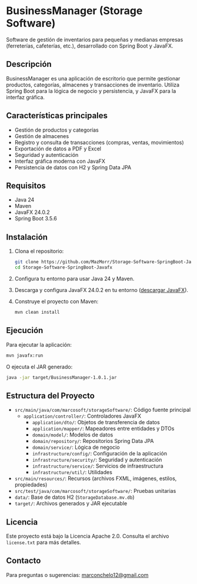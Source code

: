 # BusinessManager (Storage Software)

Software de gestión de inventarios para pequeñas y medianas empresas (ferreterías, cafeterías, etc.), desarrollado con Spring Boot y JavaFX.

## Descripción

BusinessManager es una aplicación de escritorio que permite gestionar productos, categorías, almacenes y transacciones de inventario. Utiliza Spring Boot para la lógica de negocio y persistencia, y JavaFX para la interfaz gráfica.

## Características principales

- Gestión de productos y categorías
- Gestión de almacenes
- Registro y consulta de transacciones (compras, ventas, movimientos)
- Exportación de datos a PDF y Excel
- Seguridad y autenticación
- Interfaz gráfica moderna con JavaFX
- Persistencia de datos con H2 y Spring Data JPA

## Requisitos

- Java 24
- Maven
- JavaFX 24.0.2
- Spring Boot 3.5.6

## Instalación

1. Clona el repositorio:

     ```bash
     git clone https://github.com/MazMorr/Storage-Software-SpringBoot-Javafx.git
     cd Storage-Software-SpringBoot-Javafx
     ```

2. Configura tu entorno para usar Java 24 y Maven.
3. Descarga y configura JavaFX 24.0.2 en tu entorno ([descargar JavaFX](https://gluonhq.com/products/javafx/)).
4. Construye el proyecto con Maven:

     ```bash
     mvn clean install
     ```

## Ejecución

Para ejecutar la aplicación:

```bash
mvn javafx:run
```

O ejecuta el JAR generado:

```bash
java -jar target/BusinessManager-1.0.1.jar
```

## Estructura del Proyecto

- `src/main/java/com/marcosoft/storageSoftware/`: Código fuente principal
  - `application/controller/`: Controladores JavaFX
    - `application/dto/`: Objetos de transferencia de datos
    - `application/mapper/`: Mapeadores entre entidades y DTOs
    - `domain/model/`: Modelos de datos
    - `domain/repository/`: Repositorios Spring Data JPA
    - `domain/service/`: Lógica de negocio
    - `infrastructure/config/`: Configuración de la aplicación
    - `infrastructure/security/`: Seguridad y autenticación
    - `infrastructure/service/`: Servicios de infraestructura
    - `infrastructure/util/`: Utilidades
- `src/main/resources/`: Recursos (archivos FXML, imágenes, estilos, propiedades)
- `src/test/java/com/marcosoft/storageSoftware/`: Pruebas unitarias
- `data/`: Base de datos H2 (`StorageDatabase.mv.db`)
- `target/`: Archivos generados y JAR ejecutable

## Licencia

Este proyecto está bajo la Licencia Apache 2.0. Consulta el archivo `license.txt` para más detalles.

## Contacto

Para preguntas o sugerencias: <marconchelo12@gmail.com>
